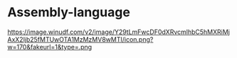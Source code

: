 # Assembly-language

https://image.winudf.com/v2/image/Y29tLmFwcDF0dXRvcmlhbC5hMXRiMjAxX2ljb25fMTUwOTA1MzMzMV8wMTI/icon.png?w=170&fakeurl=1&type=.png
